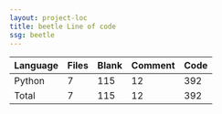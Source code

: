 ```yaml
---
layout: project-loc
title: beetle Line of code
ssg: beetle
---
```

<div class="table-responsive">
<table class="table">
<thead><tr>
<th>Language</th>
<th>Files</th>
<th>Blank</th>
<th>Comment</th>
<th>Code</th>
</tr></thead><tbody>
<tr><td>Python</td><td> 7</td><td> 115</td><td> 12</td><td> 392</td></tr>
<tr><td>Total</td><td>7</td><td>115</td><td>12</td><td>392</td></tr>
</tbody></table></div>
